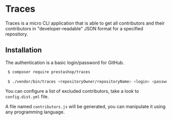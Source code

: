 # Traces

Traces is a micro CLI application that is able to get all contributors and their contributors in 
"developer-readable" JSON format for a specified repository.
 
 
## Installation
 
The authentication is a basic login/password for GitHub.
 
```bash
 $ composer require prestashop/traces
 
 $ ./vendor/bin/traces <repositoryOwner/repositoryName> <login> <password> --config="config.yml"
```
 
You can configure a list of excluded contributors, take a look to ```config.dist.yml``` file.
 
A file named ``contributors.js`` will be generated, you can manipulate it using any programming language.
